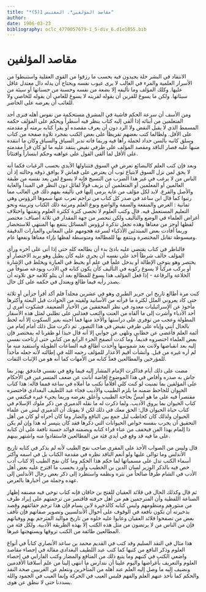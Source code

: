 ```yaml
---
title: "*مقاصد المؤلفين*. المقتبس 1(5)"
author: 
date: 1906-03-23
bibliography: oclc_4770057679-i_5-div_6.d1e1055.bib
---
```




#  مقاصد المؤلفين 


 الانتقاد في البشر خلة يجيدون فيه بحسب ما رزقوا من القوى العقلية واستنبطوا من الأسرار العلمية والمرء في الغالب لا يرى عيوب نفسه ويحتاج أن يدله دال معتدل عاقل عليها. وكلك المؤلف وما تأليفه إلا بضعة من نفسه وحسنة من حسناتها أو سيئة من سيئاتها. ولكن ما يسوغ للقرين أن يقوله لقرينه لا يسوغ للعامي أن يقوله للخاصي ولا للغائب أن يعرضه على الحاضر. 

 ومن الأسف أن سرعة الحكم فاشية في المشرق مستحكمة من نفوس أهله فنرى  أحد  المتعلمين من أبنائه إذا ألقي إليه كتاب ينظر فيه أسطراً ويحكم على المؤلف حكمه المسمط الذي لا يقبل النقض ولا الرد دون أن يعرف مقصده أو يقرأ كتابه برمته أو مقدمته على الأقل. ولطالما كتب بعضهم تقريظاً على بعض الكتب بمجرد تلاوة صفحة من كتاب وسلق كاتبه بالسن حداد لجملة رآها فيه وربما فاته تدبر السياق والسباق وكان ما انتقده منبهاً عليه فصار الناقد ومقصد المؤلف على طرفي نقيض ينتقد عليه ما لو كان قرأ مقدمته على الأقل لما ألقى القول على عواهنه وحكم ابتساراً وافتئاتاً. 

 وبعد فإن كتب العلم كالبضائع تعرض في السوق فتتناولها الأيدي بحسب الرغبات فكما أنه لا يحق لمن نزل السوق لابتياع ثوب أن يعترض   على قماش لا يوافق ذوقه وحالته إذ أن الناس من لا يرغب في غير هذا الضرب من النسيج فإنه لا يسوغ لمن يعد نفسه من طبقة العالمين أو المعلمين أو المتعلمين أن يزيف قولاً لقائل دون النظر في المبدأ والغاية والأصل والفرع. لابد لكل مؤلف من غاية يرمي إليها في تأليفه يفهم ذلك في الغالب مما رتبوا كما قال ابن ساعد في صدر كل كتاب من تراجم تعرب عنها سموها الرؤوس وهي  ثمانية  : الغرض والمنفعة والسمة والواضع ونوع العلم ومرتبة ذلك الكتاب وتربيته ونحو التعليم المستعمل فيه. قال وكتب العلوم لا تحصى كثرة ككثرة العلوم وتفننها واختلاف أغراض العلماء في الوضع والتأليف ولكن تنحصر من جهة المقدار في  ثلاثة  أصناف: مختصر لفظها أوجز من معناها وهذه تجعل تذكرة لرؤوس المسائل ينتفع بها المنتهي للاستحضار وربما أفادت بعض المبتدئين الأذكياء لسرعة هجومهم على المعاني والعبارات الدقيقة ومبسوطة تقابل المختصرة وينتفع بها للمطالعة ومتوسطة لفظها بإزاء معناها ونفعها عام.  

 فالناظر في كتاب يقتضي عليه بادئ بدء أن يطالعه كله حتى إذا أتى على آخره ورأى المؤلف خالف شرطاً أخذ على نفسه أن يجري عليه كأن يطيل وهو يريد الاختصار أو يختصر وهو يتوخى الإطالة أو يدخل علماً في علم أو يخبط في العبارة ويخلط في الإشارة أو يركب مركباً لا يسوغ ركوبه في التأليف كأن يكون كتابه في الأدب ويودعه صنوفاً من الخلاعة والرقاعة - إذا فعل المؤلف هذا يسوغ للمطالع بعد أن يتلو كلامه حق تلاوته أن يصدر رأيه فيما طالع ويعتدل في حكمه على كل حال. 

 كنت مرة أطالع تاريخ ابن جرير الطبري وهو في  عشرين  مجلداً فلم   أكد أقرأ جزأين أو  ثلاثة  حتى كاد يعروني الملل لكثرة ما قرأته من الأسانيد ولقيته من الحوادث قبل البعثة وأكثرها مأخوذ عن الإسرائيليات معدود في نظر المحققين من الأخبار الضعيفة. فشكوت أمري ل  أحد  الأدباء وأشرت إلى ما ألقاه من العنت والتعب فعذلني على تطلبي لمثل هذه الأسفار المطولة وعجب من توفري على دراستها والأخذ منها فما أجبته بغير السكوت إلا أنه لحظ بالحال أنني وإياه على طرفي نقيض في هذا التصور. ثم ذكرت مثل ذلك أمام إمام من أئمة العلم فأغضى عن خطابي وتلهى عن جوابي إلا أنه قال حبذا لو ظفرنا له بمختصر فإن بعض العلماء اختصروه قديماً. وما كدت أتصفح الجزء الرابع من كتابي حتى ارتاحت نفسي إليه بعد انقباضها ولانت بعد شموسها وأخذت أطالع فيه الساعات الطويلة واستفيد منه ما لم أره غيره من قبل. وأنشأت أقيم الأعذار للمؤلف رحمه الله في إطالته لأنه جعله مأخذاً للمؤرخين والمطالعين فعدَّ كتابه من الأمهات كما أنه هو من الإثبات الثقات. 

 مضت على ذلك أيام فذاكرت الإمام المشار إليه فيما وقع في نفسي فاندفق يهدر بما جاش به صدره وأفاض في هذا الموضوع إفاضة أبانت عن ضعف المتسرعين في الأحكام على المؤلفين بما تمنيت لو كنت كلي أقلاماً تكتب ما أملاه في ساعة فمما قاله: هذا كتاب الحيوان للجاحظ ضمنه ما يلزم الطبيب والأديب فجاء عبد اللطيف البغدادي فاختصره مقتصراً فيه على ما هو أمسُّ بحاجة الطبيب وأعلق بغرضه وربما يجيء غيره فيكتفي من كتاب الحيوان بما يروق الأديب. ولما ذكرت له ما نقله الدميري من ذكر ملوك الإسلام في كتاب حياة الحيوان قال: الحق معك في ذلك لكن   لا يفوتك أن الدميري ليس من علماء   الحيوان ولذلك كان كحاطب ليل جمع بين النافع والضار وما كان أحراه لو كان من أهل التحقيق أن يجرب بنفسه خواص الحيوانات التي ذكرها فقد كان يتيسر له هذا وإن لم يكن ذا إلمام بهذا الفن فيخفف من عناء قراء كتابه ويضمنه فوائد حسنة نافعة على أن كتابه على ما فيه قد وقع في أيدي فئة من المطالعين فاستفادوا منه واشتهر بينهم. 

 قال وليس من الصواب الأخذ على المقري صاحب نفح الطيب لأنه لم يذكر في كتابه تاريخ الأندلس وما توالى عليها ولو أنعم الناقد نظره في مقدمة الكتاب بل في اسمه وأكثر أسماء الكتب تدل على مسمياتها لما حكم هذا الحكم وما كان نفح الطيب إلا كتاب أدب خص فيه بالذكر الوزير لسان الدين بن الخطيب وأورد بحسب ما اقترح عليه بعض أهل الأدب في الشام طرفاً صالحاً من نثره ونظمه واستطرد إلى ذكر بعض رجال الأندلس إلى عهده وجملة من أخبارها بالعرض. 

 ثم قال وكذلك الحال في قلائد العقيان للفتح بن خاقان فإنه كتاب توخى فيه مصنفه إظهار الصناعة اللفظية وأن المترجمين هم من أهل حرفته فاقتصر من ترجمتهم على إيراد طرف من منثورهم ومنظومهم وليس كتابه كالذخيرة لابن بسام فإن هذا ترجم حقائقهم وقصد بذخيرته أن تكون نافعة في الوقوف على أحوال الأندلسيين وتصوير صفاتهم فإن تأفف بعض من تصفحوا قلائد العقيان وعابوا عليه خلوه من تاريخ مواليد المترجم بهم ووفياتهم فإن من الناس من لا يرتضون من مثل هذه الكتب إلا بهذه الطريقة الأدبية. ولكل فئة من المطالعين طائفة من الكتب تروقها ويستهجنها غيرها.  

 هذا مثال في النقد السليم وقد كتب في القديم محمد بن ساعد الأنصاري كتاباً في أنواع العلوم وذكر النافع من كتبها كما كتب عبد اللطيف البغدادي مقالة في إحصاء مقاصد واضعي الكتب في كتبهم وما يتبع ذلك من المنافع والمضار وكتب الفارابي في إحصاء العلوم والتعريف بأغراضها واليوم علينا أن نتدارس ما انتهى إلينا من علم أسلافنا الأقدمين ونضيف إليه ما وصل إليه العلم عند أهله من المتأخرين ونتعلم عن الغربيين صحة النقد والحكم كما نأخذ عنهم العلم والفهم فليس العيب في الحركة وإنما العيب في الجمود والله يسددنا حتى لا ننطق عن هوى. 

